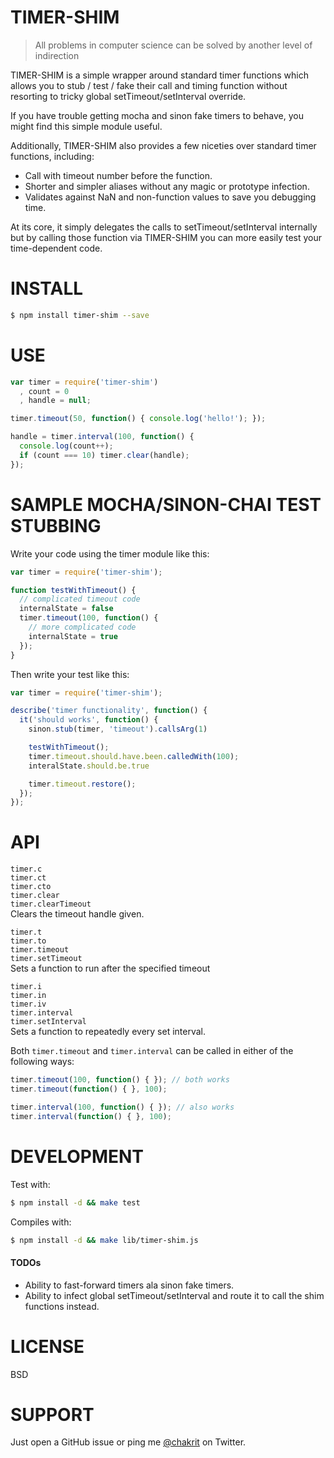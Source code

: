 
# TIMER-SHIM

> All problems in computer science can be solved by another level of indirection

TIMER-SHIM is a simple wrapper around standard timer functions which allows you to stub / test / fake their call and timing function without resorting to tricky global setTimeout/setInterval override.

If you have trouble getting mocha and sinon fake timers to behave, you might find this simple module useful.

Additionally, TIMER-SHIM also provides a few niceties over standard timer functions, including:

* Call with timeout number before the function.
* Shorter and simpler aliases without any magic or prototype infection.
* Validates against NaN and non-function values to save you debugging time.

At its core, it simply delegates the calls to setTimeout/setInterval internally but by calling those function via TIMER-SHIM you can more easily test your time-dependent code.

# INSTALL

```sh
$ npm install timer-shim --save
```

# USE

```js
var timer = require('timer-shim')
  , count = 0
  , handle = null;

timer.timeout(50, function() { console.log('hello!'); });

handle = timer.interval(100, function() {
  console.log(count++);
  if (count === 10) timer.clear(handle);
});
```

# SAMPLE MOCHA/SINON-CHAI TEST STUBBING

Write your code using the timer module like this:

```js
var timer = require('timer-shim');

function testWithTimeout() {
  // complicated timeout code
  internalState = false
  timer.timeout(100, function() {
    // more complicated code
    internalState = true
  });
}
```

Then write your test like this:

```js
var timer = require('timer-shim');

describe('timer functionality', function() {
  it('should works', function() {
    sinon.stub(timer, 'timeout').callsArg(1)

    testWithTimeout();
    timer.timeout.should.have.been.calledWith(100);
    interalState.should.be.true

    timer.timeout.restore();
  });
});
```

# API

`timer.c`  
`timer.ct`  
`timer.cto`  
`timer.clear`  
`timer.clearTimeout`  
Clears the timeout handle given.

`timer.t`  
`timer.to`  
`timer.timeout`  
`timer.setTimeout`  
Sets a function to run after the specified timeout

`timer.i`  
`timer.in`  
`timer.iv`  
`timer.interval`  
`timer.setInterval`  
Sets a function to repeatedly every set interval.

Both `timer.timeout` and `timer.interval` can be called in either of the following ways:

```js
timer.timeout(100, function() { }); // both works
timer.timeout(function() { }, 100);

timer.interval(100, function() { }); // also works
timer.interval(function() { }, 100);
```

# DEVELOPMENT

Test with:

```sh
$ npm install -d && make test
```

Compiles with:

```sh
$ npm install -d && make lib/timer-shim.js
```

#### TODOs

* Ability to fast-forward timers ala sinon fake timers.
* Ability to infect global setTimeout/setInterval and route it to call the shim functions instead.

# LICENSE

BSD

# SUPPORT

Just open a GitHub issue or ping me [@chakrit](http://twitter.com/chakrit) on Twitter.

